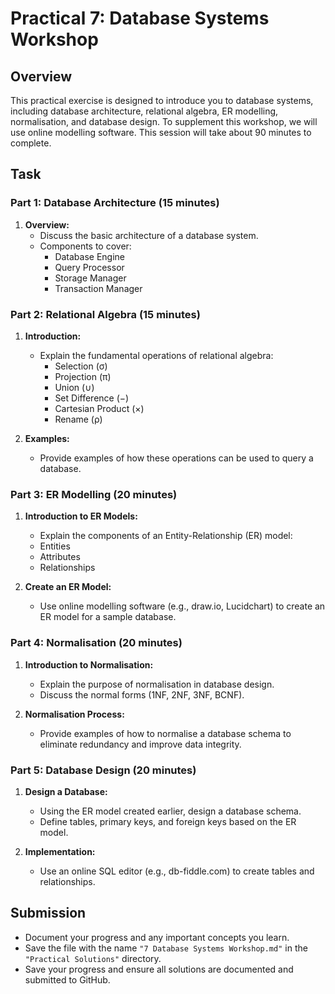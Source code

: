 # Practical 7: Database Systems Workshop

## Overview

This practical exercise is designed to introduce you to database systems, including database architecture, relational algebra, ER modelling, normalisation, and database design. To supplement this workshop, we will use online modelling software. This session will take about 90 minutes to complete.

## Task

### Part 1: Database Architecture (15 minutes)

1. **Overview:**
   - Discuss the basic architecture of a database system.
   - Components to cover:
     - Database Engine
     - Query Processor
     - Storage Manager
     - Transaction Manager

### Part 2: Relational Algebra (15 minutes)

1. **Introduction:**
   - Explain the fundamental operations of relational algebra:
     - Selection (σ)
     - Projection (π)
     - Union (∪)
     - Set Difference (−)
     - Cartesian Product (×)
     - Rename (ρ)

2. **Examples:**
   - Provide examples of how these operations can be used to query a database.

### Part 3: ER Modelling (20 minutes)

1. **Introduction to ER Models:**
   - Explain the components of an Entity-Relationship (ER) model:
   - Entities
   - Attributes
   - Relationships
     

2. **Create an ER Model:**
   - Use online modelling software (e.g., draw.io, Lucidchart) to create an ER model for a sample database.

### Part 4: Normalisation (20 minutes)

1. **Introduction to Normalisation:**
   - Explain the purpose of normalisation in database design.
   - Discuss the normal forms (1NF, 2NF, 3NF, BCNF).

2. **Normalisation Process:**
   - Provide examples of how to normalise a database schema to eliminate redundancy and improve data integrity.

### Part 5: Database Design (20 minutes)

1. **Design a Database:**
   - Using the ER model created earlier, design a database schema.
   - Define tables, primary keys, and foreign keys based on the ER model.

2. **Implementation:**
   - Use an online SQL editor (e.g., db-fiddle.com) to create tables and relationships.

<!-- ## Example Exercises

```markdown
# Relational Algebra Example

## Exercise 1: Selection and Projection

Given a relation Students(Name, Age, Major), write the relational algebra expressions to:
1. Select students majoring in 'Computer Science'.
2. Project the names and ages of all students.

### Solution:

1. σ(Major='Computer Science')(Students)
2. π(Name, Age)(Students)

# ER Modelling Example

## Exercise 2: Create an ER Model

Create an ER model for a library system where:
- Books have attributes: ISBN, Title, Author, and Publication Year.
- Members have attributes: MemberID, Name, and MembershipDate.
- Each member can borrow multiple books, and each book can be borrowed by multiple members.

# Normalisation Example

## Exercise 3: Normalise the Schema

Given a table Orders(OrderID, CustomerName, CustomerAddress, OrderDate, ProductID, ProductName, Quantity), normalise this table up to 3NF.

### Solution:

1NF: Ensure each column has atomic values.
Orders(OrderID, CustomerName, CustomerAddress, OrderDate, ProductID, ProductName, Quantity)

2NF: Remove partial dependencies.
Orders(OrderID, OrderDate, CustomerID)
Customers(CustomerID, CustomerName, CustomerAddress)
OrderDetails(OrderID, ProductID, ProductName, Quantity)

3NF: Remove transitive dependencies.
Products(ProductID, ProductName)

# Database Design Example

## Exercise 4: Create Tables

Using an online SQL editor, create tables for the library system ER model.

```sql
CREATE TABLE Books (
    ISBN VARCHAR(20) PRIMARY KEY,
    Title VARCHAR(255),
    Author VARCHAR(255),
    PublicationYear INT
);

CREATE TABLE Members (
    MemberID INT PRIMARY KEY,
    Name VARCHAR(255),
    MembershipDate DATE
);

CREATE TABLE Borrowings (
    BorrowingID INT PRIMARY KEY,
    MemberID INT,
    ISBN VARCHAR(20),
    BorrowDate DATE,
    ReturnDate DATE,
    FOREIGN KEY (MemberID) REFERENCES Members(MemberID),
    FOREIGN KEY (ISBN) REFERENCES Books(ISBN)
);
``` -->

## Submission

- Document your progress and any important concepts you learn.
- Save the file with the name `"7 Database Systems Workshop.md"` in the `"Practical Solutions"` directory.
- Save your progress and ensure all solutions are documented and submitted to GitHub.
